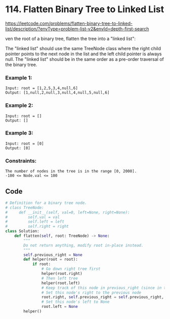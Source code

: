 # 114. Flatten Binary Tree to Linked List
https://leetcode.com/problems/flatten-binary-tree-to-linked-list/description/?envType=problem-list-v2&envId=depth-first-search

ven the root of a binary tree, flatten the tree into a "linked list":

The "linked list" should use the same TreeNode class where the right child pointer points to the next node in the list and the left child pointer is always null.
The "linked list" should be in the same order as a pre-order traversal of the binary tree.

### Example 1:

```
Input: root = [1,2,5,3,4,null,6]
Output: [1,null,2,null,3,null,4,null,5,null,6]
```

### Example 2:

```
Input: root = []
Output: []
```

### Example 3:

```
Input: root = [0]
Output: [0]
```

### Constraints:

```
The number of nodes in the tree is in the range [0, 2000].
-100 <= Node.val <= 100
```

## Code

```python
# Definition for a binary tree node.
# class TreeNode:
#     def __init__(self, val=0, left=None, right=None):
#         self.val = val
#         self.left = left
#         self.right = right
class Solution:
    def flatten(self, root: TreeNode) -> None:
        """
        Do not return anything, modify root in-place instead.
        """
        self.previous_right = None
        def helper(root = root):
            if root:
                # Go down right tree first
                helper(root.right)
                # Then left tree
                helper(root.left)
                # Keep track of this node in previous_right (since in the next step this node is the previous one)
                # Set this node's right to the previous node
                root.right, self.previous_right = self.previous_right, root
                # Set this node's left to None
                root.left = None
        helper()     
```